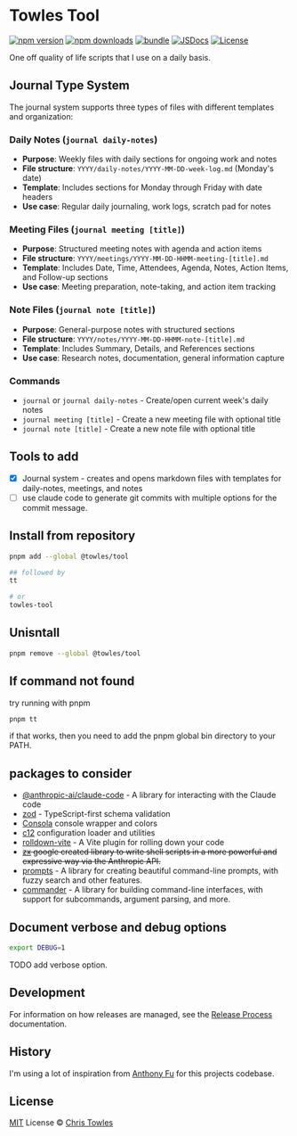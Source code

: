 # Towles Tool

[![npm version][npm-version-src]][npm-version-href]
[![npm downloads][npm-downloads-src]][npm-downloads-href]
[![bundle][bundle-src]][bundle-href]
[![JSDocs][jsdocs-src]][jsdocs-href]
[![License][license-src]][license-href]

One off quality of life scripts that I use on a daily basis.

## Journal Type System

The journal system supports three types of files with different templates and organization:

### Daily Notes (`journal daily-notes`)
- **Purpose**: Weekly files with daily sections for ongoing work and notes
- **File structure**: `YYYY/daily-notes/YYYY-MM-DD-week-log.md` (Monday's date)
- **Template**: Includes sections for Monday through Friday with date headers
- **Use case**: Regular daily journaling, work logs, scratch pad for notes

### Meeting Files (`journal meeting [title]`)
- **Purpose**: Structured meeting notes with agenda and action items
- **File structure**: `YYYY/meetings/YYYY-MM-DD-HHMM-meeting-[title].md`
- **Template**: Includes Date, Time, Attendees, Agenda, Notes, Action Items, and Follow-up sections
- **Use case**: Meeting preparation, note-taking, and action item tracking

### Note Files (`journal note [title]`)
- **Purpose**: General-purpose notes with structured sections
- **File structure**: `YYYY/notes/YYYY-MM-DD-HHMM-note-[title].md`
- **Template**: Includes Summary, Details, and References sections
- **Use case**: Research notes, documentation, general information capture

### Commands
- `journal` or `journal daily-notes` - Create/open current week's daily notes
- `journal meeting [title]` - Create a new meeting file with optional title
- `journal note [title]` - Create a new note file with optional title

## Tools to add
- [x] Journal system - creates and opens markdown files with templates for daily-notes, meetings, and notes
- [ ] use claude code to generate git commits with multiple options for the commit message.

## Install from repository

```bash
pnpm add --global @towles/tool

## followed by
tt

# or
towles-tool
```

## Unisntall

```bash
pnpm remove --global @towles/tool
```

## If command not found

try running with pnpm
```bash
pnpm tt
```

if that works, then you need to add the pnpm global bin directory to your PATH.

## packages to consider
- [@anthropic-ai/claude-code](https://github.com/anthropic-ai/claude-code) - A library for interacting with the Claude code
- [zod](https://github.com/colinhacks/zod) - TypeScript-first schema validation
- [Consola](https://github.com/unjs/consola) console wrapper and colors
- [c12](https://github.com/unjs/c12) configuration loader and utilities
- [rolldown-vite](https://voidzero.dev/posts/announcing-rolldown-vite) - A Vite plugin for rolling down your code
- ~~[zx](https://github.com/google/zx) google created library to write shell scripts in a more powerful and expressive way via the Anthropic API.~~
- [prompts](https://github.com/terkelg/prompts) - A library for creating beautiful command-line prompts, with fuzzy search and other features.
- [commander](https://github.com/tj/commander.js) - A library for building command-line interfaces, with support for subcommands, argument parsing, and more.

## Document verbose and debug options

```bash
export DEBUG=1
```

TODO add verbose option.

## Development

For information on how releases are managed, see the [Release Process](docs/release-process.md) documentation.

## History

I'm using a lot of inspiration from [Anthony Fu](https://github.com/antfu) for this projects codebase.

## License

[MIT](./LICENSE) License © [Chris Towles](https://github.com/ChrisTowles)

<!-- Badges -->

[npm-version-src]: https://img.shields.io/npm/v/@towles/tool?style=flat&colorA=080f12&colorB=1fa669
[npm-version-href]: https://npmjs.com/package/@towles/tool
[npm-downloads-src]: https://img.shields.io/npm/dm/@towles/tool?style=flat&colorA=080f12&colorB=1fa669
[npm-downloads-href]: https://npmjs.com/package/@towles/tool
[bundle-src]: https://img.shields.io/bundlephobia/minzip/@towles/tool?style=flat&colorA=080f12&colorB=1fa669&label=minzip
[bundle-href]: https://bundlephobia.com/result?p=@towles/tool
[license-src]: https://img.shields.io/github/license/ChrisTowles/towles-tool.svg?style=flat&colorA=080f12&colorB=1fa669
[license-href]: https://github.com/ChrisTowles/towles-tool/blob/main/LICENSE.md
[jsdocs-src]: https://img.shields.io/badge/jsdocs-reference-080f12?style=flat&colorA=080f12&colorB=1fa669
[jsdocs-href]: https://www.jsdocs.io/package/@towles/tool
